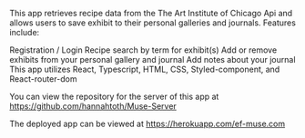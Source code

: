 
This app retrieves recipe data from the The Art Institute of Chicago Api and allows users to save exhibit to their personal galleries and journals. Features include:

Registration / Login
Recipe search by term for exhibit(s)
Add or remove exhibits from your personal gallery and journal
Add notes about your journal
This app utilizes React, Typescript, HTML, CSS, Styled-component, and React-router-dom

You can view the repository for the server of this app at https://github.com/hannahtoth/Muse-Server

The deployed app can be viewed at https://herokuapp.com/ef-muse.com
